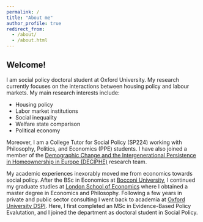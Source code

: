 ```yaml
---
permalink: /
title: "About me"
author_profile: true
redirect_from: 
  - /about/
  - /about.html
---
```

Welcome! 
------
I am social policy doctoral student at Oxford University. My research currently focuses on the interactions between housing policy and labour markets. 
My main research interests include:
- Housing policy
- Labor market institutions
- Social inequality
- Welfare state comparison
- Political economy

Moreover, I am a College Tutor for Social Policy (SP224) working with Philosophy, Politics, and Economics (PPE) students.
I have also joined a member of the [Demographic Change and the Intergenerational Persistence in Homeownership in Europe (DECIPHE)](https://www.deciphe.eu/) research team.

My academic experiences inexorably moved me from economics towards social policy. After the BSc in Economics at [Bocconi University](https://www.unibocconi.it/en), I continued my graduate studies at [London School of Economics](https://www.lse.ac.uk/) where I obtained a master degree in Economics and Philosophy. Following a few years in private and public sector consulting I went back to academia at [Oxford University DSPI](https://www.spi.ox.ac.uk/). Here, I first completed an MSc in Evidence-Based Policy Evalutation, and I joined the department as doctoral student in Social Policy.
 

